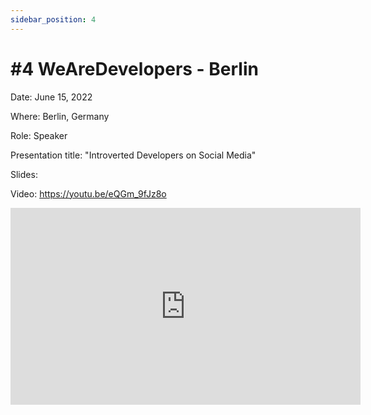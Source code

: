 ```yaml
---
sidebar_position: 4
---
```


# #4 WeAreDevelopers - Berlin

Date: June 15, 2022

Where: Berlin, Germany

Role: Speaker

Presentation title: "Introverted Developers on Social Media"

Slides: 

Video: https://youtu.be/eQGm_9fJz8o

<iframe width="560" height="315" src="https://www.youtube.com/embed/eQGm_9fJz8o" title="YouTube video player" frameborder="0" allow="accelerometer; autoplay; clipboard-write; encrypted-media; gyroscope; picture-in-picture; web-share" allowfullscreen></iframe>
